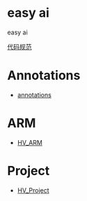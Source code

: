 # easy ai
easy ai

[代码规范](http://www.imooc.com/article/19184?block_id=tuijian_wz#child_5_1)

# Annotations
  * [annotations](https://github.com/lpj0822/auto_sample_mark)
  
# ARM
 * [HV_ARM](https://github.com/MiniBullLab/HV_model_convert.git)

# Project
* [HV_Project](https://github.com/MiniBullLab/HV_Project)
